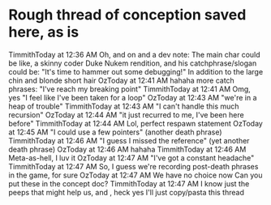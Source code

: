 # Rough thread of conception saved here, as is #

TimmithToday at 12:36 AM
Oh, and on and a dev note:
The main char could be like, a skinny coder Duke Nukem rendition, and his catchphrase/slogan could be: 
"It's time to hammer out some debugging!"
In addition to the large chin and blonde short hair
OzToday at 12:41 AM
hahaha
more catch phrases:
"I've reach my breaking point"
TimmithToday at 12:41 AM
Omg, yes
"I feel like I've been taken for a loop"
OzToday at 12:43 AM
"we're in a heap of trouble"
TimmithToday at 12:43 AM
"I can't handle this much recursion"
OzToday at 12:44 AM
"it just recurred to me, I've been here before"
TimmithToday at 12:44 AM
Lol, perfect respawn statement
OzToday at 12:45 AM
"I could use a few pointers" (another death phrase)
TimmithToday at 12:46 AM
"I guess I missed the reference" (yet another death phrase)
OzToday at 12:46 AM
hahaha
TimmithToday at 12:46 AM
Meta-as-hell, I luv it
OzToday at 12:47 AM
"I've got a constant headache"
TimmithToday at 12:47 AM
So, I guess we're recording post-death phrases in the game, for sure
OzToday at 12:47 AM
We have no choice now
Can you put these in the concept doc?
TimmithToday at 12:47 AM
I know just the peeps that might help us, and , heck yes
I'll just copy/pasta this thread